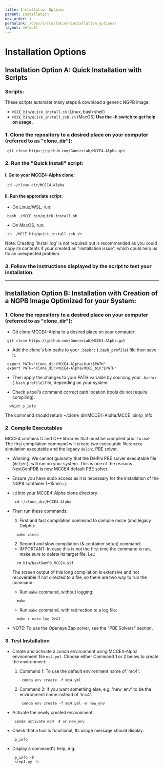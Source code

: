 ```yaml
---
title: Installation Options
parent: Installation
nav_order: 1
permalink: /docs/installation/installation_options/
layout: default
---
```


# Installation Options

## Installation Option A: Quick Installation with Scripts
### Scripts:
These scripts automate many steps & download a generic NGPB image:
  * `MCCE_bin/quick_install.sh` (Linux, bash shell)
  * `MCCE_bin/quick_install_zsh.sh` (MacOS)
__Use the -h switch to get help on usage.__

### 1. Clone the repository to a desired place on your computer (referred to as "clone_dir"):
```
 git clone https://github.com/GunnerLab/MCCE4-Alpha.git
```

### 2. Run the "Quick Install" script:
#### i. Go to your MCCE4-Alpha clone:
```
 cd ~/clone_dir/MCCE4-Alpha
```
#### ii. Run the approriate script:
* On Linux/WSL, run:
```
 bash ./MCCE_bin/quick_install.sh
```

* On MacOS, run:
```
 sh ./MCCE_bin/quick_install_zsh.sh
```

  Note: Creating 'install.log' is not required but is recommended as you could copy its contents if your created an "installation issue", which could help us fix an unexpected problem.

### 3. Follow the instructions displayed by the script to test your installation.
---

## Installation Option B: Installation with Creation of a NGPB Image Optimized for your System:

### 1. Clone the repository to a desired place on your computer (referred to as "clone_dir"):
  * Git clone MCCE4-Alpha to a desired place on your computer:
  ```
   git clone https://github.com/GunnerLab/MCCE4-Alpha.git
  ```
 
  * Add the clone's bin paths to your `.bashrc` (`.bash_profile`) file then save it.
  ```
   export PATH="clone_dir/MCCE4-Alpha/bin:$PATH"
   export PATH="clone_dir/MCCE4-Alpha/MCCE_bin:$PATH"
  ```

  * Then apply the changes to your PATH variable by sourcing your `.bashrc` (`.bash_profile`) file, depending on your system.

  * Check a tool's command correct path location (tools do not require compiling):
  ```
    which p_info
  ```
  The command should return ~/clone_dir/MCCE4-Alpha/MCCE_bin/p_info

### 2. Compile Executables 
MCCE4 contains C and C++ libraries that must be compiled prior to use. The first compilation command will create two executable files: `mcce` simulation executable and the legacy `delphi` PBE solver.  
  * Warning: We cannot guaranty that the DelPhi PBE solver executable file (`delphi`), will run on your system. This is one of the reasons NextGenPDB is now MCCE4 default PBE solver.

  * Ensure you have sudo access as it is necessary for the installation of the NGPB container (~15min+).
  * `cd` into your MCCE4-Alpha clone directory:
    ```
     cd ~/clone_dir/MCCE4-Alpha
    ```
  * Then run these commands:

    1. First and fast compilation command to compile mcce (and legacy Delphi):
    ```
      make clean
    ```

    2. Second and slow compilation (& container setup) command:
      - IMPORTANT: In case this is not the first time the command is run, make sure to delete its target file, i.e.:
      ```
        rm bin/NextGenPB_MCCE4.sif
      ```
      The screen output of this long compilation is extensive and not recoverable if not directed to a file, so there are two way to run the command:
      - Run `make` command, without logging:
      ```
        make
      ```

      - Run `make` command, with redirection to a log file:
      ```
        make > make.log 2>&1
      ```
  
  * NOTE: To use the Openeye Zap solver, see the "PBE Solvers" section.

### 3. Test Installation
  * Create and activate a conda environment using MCCE4-Alpha environment file `mc4.yml`. Choose either Command 1 or 2 below to create the environment:
    1. Command 1: To use the default environment name of 'mc4':
       ```
        conda env create -f mc4.yml
       ```
    2. Command 2: If you want something else, e.g. 'new_env' to be the environment name instead of 'mc4':
       ```
        conda env create -f mc4.yml -n new_env
       ```

  * Activate the newly created environment:
    ```
     conda activate mc4  # or new_env
    ```

  * Check that a tool is functional; Its usage message should display:
    ```
     p_info
    ```

  * Display a command's help, e.g:
    ```
     p_info -h
     step1.py -h
    ```
